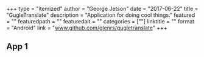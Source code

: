 +++
type = "itemized"
author = "George Jetson"
date = "2017-06-22"
title = "GugleTranslate"
description = "Application for doing cool things."
featured = ""
featuredpath = ""
featuredalt = ""
categories = [""]
linktitle = ""
format = "Android"
link = "www.github.com/glenrs/gugletranslate"
+++

## App 1
